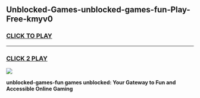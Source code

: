 
## Unblocked-Games-unblocked-games-fun-Play-Free-kmyv0
<h3>
<a href="https://premium76.site?title=unblocked-games-fun&ref=21A">CLICK TO PLAY</a></h3>
<hr>

<h3>
<a href="https://premium76.site?title=unblocked-games-fun&ref=21A">CLICK 2 PLAY</a>
  
</h3>

<a href="https://premium76.site?title=unblocked-games-fun&ref=21A"><img src="https://clearcache.store/games.png"></a>


**unblocked-games-fun games unblocked: Your Gateway to Fun and Accessible Online Gaming**
